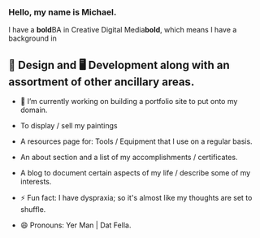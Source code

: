 ### Hello, my name is Michael.

I have a **bold**BA in Creative Digital Media**bold**, which means I have a background in

## 🎨 Design and 🖥️ Development along with an assortment of other ancillary areas.

- 🔭 I’m currently working on building a portfolio site to put onto my domain.
 - To display / sell my paintings
 - A resources page for: Tools / Equipment that I use on a regular basis.
 - An about section and a list of my accomplishments / certificates.
 - A blog to document certain aspects of my life / describe some of my interests.

  

- ⚡ Fun fact: I have dyspraxia; so it's almost like my thoughts are set to shuffle.
- 😄 Pronouns: Yer Man | Dat Fella.
